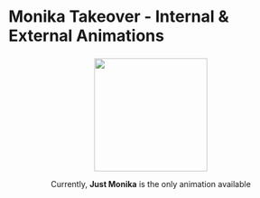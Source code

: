 <h1 align="left">Monika Takeover - Internal & External Animations</h1>

###

<div align="center">
  <img height="200" src="https://i.imgur.com/DDoUHYX.gif"  />
</div>

<p align="center">Currently, <b>Just Monika</b> is the only animation available</p>
